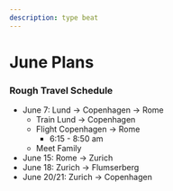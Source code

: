 ```yaml
---
description: type beat
---
```


# June Plans

### Rough Travel Schedule&#x20;

* June 7: Lund -> Copenhagen -> Rome
  * Train Lund -> Copenhagen
  * Flight Copenhagen -> Rome
    * 6:15 - 8:50 am
  * Meet Family
* June 15: Rome -> Zurich
* June 18: Zurich -> Flumserberg
* June 20/21: Zurich -> Copenhagen&#x20;
